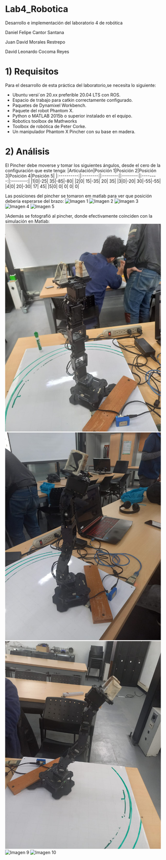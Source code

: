 # Lab4_Robotica
Desarrollo e implementación del laboratorio 4 de robótica


Daniel Felipe Cantor Santana

Juan David Morales Restrepo

David Leonardo Cocoma Reyes

# 1) Requisitos
Para el desarrollo de esta práctica del laboratorio,se necesita lo siguiente:
  - Ubuntu versi´on 20.xx preferible 20.04 LTS con ROS.
  - Espacio de trabajo para catkin correctamente configurado.
  - Paquetes de Dynamixel Workbench. 
  - Paquete del robot Phantom X.
  - Python o MATLAB 2015b o superior instalado en el equipo.
  - Robotics toolbox de Mathworks
  - Toolbox de robótica de Peter Corke.
  - Un manipulador Phantom X Pincher con su base en madera.


# 2) Análisis

El Pincher debe moverse y tomar los siguientes ángulos, desde el cero de la configuración que este tenga:
|Articulación|Posición 1|Posición 2|Posición 3|Posición 4|Posición 5|
|:----------:|:--------:|:--------:|:--------:|:--------:|:--------:|
|1|0|-25| 35|-85|-80|
|2|0| 15|-35| 20| 35|
|3|0|-20| 30|-55|-55|
|4|0| 20|-30| 17| 45|
|5|0|  0|  0|  0|  0|

Las posiciones del pincher se tomaron em matlab para ver que posición deberia esperarse del brazo:
![Imagen 1](https://github.com/Robotica-2022-I/Lab4_Robotica/blob/main/Imagenes/Posición1_matlab.png)
![Imagen 2](https://github.com/Robotica-2022-I/Lab4_Robotica/blob/main/Imagenes/Posición2_matlab.png)
![Imagen 3](https://github.com/Robotica-2022-I/Lab4_Robotica/blob/main/Imagenes/Posición3_matlab.png)
![Imagen 4](https://github.com/Robotica-2022-I/Lab4_Robotica/blob/main/Imagenes/Posición4_matlab.png)
![Imagen 5](https://github.com/Robotica-2022-I/Lab4_Robotica/blob/main/Imagenes/Posición5_matlab.png)

}Además se fotografió al pincher, donde efectivamente coinciden con la simulación en Matlab:
![Imagen 6](https://github.com/Robotica-2022-I/Lab4_Robotica/blob/main/Imagenes/Posicion1.jpeg) 
![Imagen 7](https://github.com/Robotica-2022-I/Lab4_Robotica/blob/main/Imagenes/Posicion2.jpeg)
![Imagen 8](https://github.com/Robotica-2022-I/Lab4_Robotica/blob/main/Imagenes/Posicion3.jpeg)
![Imagen 9](https://github.com/Robotica-2022-I/Lab4_Robotica/blob/main/Imagenes/Posición4.jpeg)
![Imagen 10](https://github.com/Robotica-2022-I/Lab4_Robotica/blob/main/Imagenes/posición5.jpeg)



